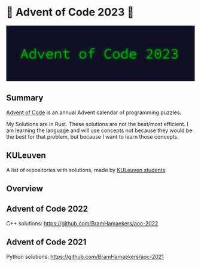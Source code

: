 # 🎄 Advent of Code 2023 🎄

![AoC logo](https://raw.githubusercontent.com/orfeasa/advent-of-code-2023/master/header.png)

## Summary

[Advent of Code](http://adventofcode.com/) is an annual Advent calendar of programming puzzles.

My Solutions are in Rust. These solutions are not the best/most efficient. I am learning the language and will use concepts not because they would be the best 
for that problem, but because I want to learn those concepts.

## KULeuven
A list of repositories with solutions, made by [KULeuven students](https://github.com/informatica-kul/aoc-2023).




## Overview
<!--
| Day                                        | Name                     | Stars |
| -----------------------------------------  | -----------              | ----- |
| [01](https://adventofcode.com/2023/day/1)  | Calorie Counting         | ⭐⭐ |
| [02](https://adventofcode.com/2023/day/2)  | Rock Paper Scissors      | ⭐⭐ |
| [03](https://adventofcode.com/2023/day/3)  | Rucksack Reorganization  | ⭐⭐ |
| [04](https://adventofcode.com/2023/day/4)  | Camp Cleanup             | ⭐⭐ |
| [05](https://adventofcode.com/2023/day/5)  | Supply Stacks            | ⭐⭐ |
| [06](https://adventofcode.com/2023/day/6)  | Tuning Trouble           | ⭐⭐ |
| [07](https://adventofcode.com/2023/day/7)  | No Space Left On Device  | ⭐⭐ |
| [08](https://adventofcode.com/2023/day/8)  | Treetop Tree House       | ⭐⭐ |
| [09](https://adventofcode.com/2023/day/9)  | Rope Bridge              | ⭐⭐ |
| [10](https://adventofcode.com/2023/day/10) | Cathode-Ray Tube         | ⭐⭐ |
| [11](https://adventofcode.com/2023/day/11) | Monkey in the Middle     | ⭐⭐ |
| [12](https://adventofcode.com/2023/day/12) | Hill Climbing Algorithm  | ⭐⭐ |

| [13](https://adventofcode.com/2023/day/13) |                      | ⭐⭐    |
| [14](https://adventofcode.com/2023/day/14) |                      | ⭐⭐    |
| [15](https://adventofcode.com/2023/day/15) |                      | ⭐⭐    |
| [16](https://adventofcode.com/2023/day/16) |                      | ⭐⭐    |
| [17](https://adventofcode.com/2023/day/17) |                      | ⭐⭐    |
| [18](https://adventofcode.com/2023/day/18) |                      | ⭐⭐    |
| [19](https://adventofcode.com/2023/day/19) |                      | ⭐⭐    |
| [20](https://adventofcode.com/2023/day/20) |                      | ⭐⭐    |
| [21](https://adventofcode.com/2023/day/21) |                      | ⭐⭐    |
| [22](https://adventofcode.com/2023/day/22) |                      | ⭐⭐    |
| [23](https://adventofcode.com/2023/day/23) |                      | ⭐⭐    |
| [24](https://adventofcode.com/2023/day/24) |                      | ⭐⭐    |
| [25](https://adventofcode.com/2023/day/25) |                      | ⭐⭐    | -->

## Advent of Code 2022
C++ solutions: https://github.com/BramHamaekers/aoc-2022
## Advent of Code 2021
Python solutions: https://github.com/BramHamaekers/aoc-2021
